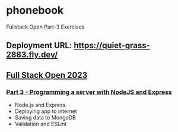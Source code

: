 # phonebook
Fullstack Open Part-3 Exercises

## Deployment URL: https://quiet-grass-2883.fly.dev/

## [Full Stack Open 2023](https://fullstackopen.com/en/)

### [Part 3 - Programming a server with NodeJS and Express](https://fullstackopen.com/en/part3)

- Node.js and Express
- Deploying app to internet
- Saving data to MongoDB
- Validation and ESLint
